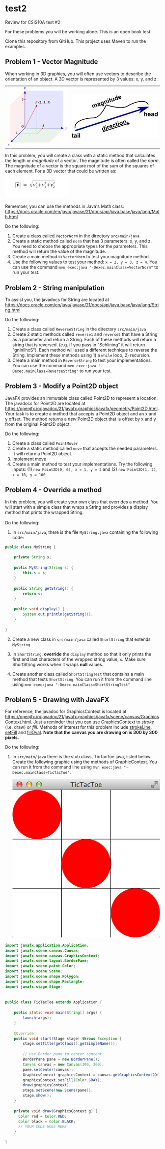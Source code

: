 # test2

Review for CSIS10A test #2

For these problems you will be working alone. This is an open book test.

Clone this repository from GitHub. This project uses Maven to run the examples.

## Problem 1 - Vector Magnitude

When working in 3D graphics, you will often use vectors to describe the
orientation of an object. A 3D vector is represented by 3 values: x, y,
and z:

| |  |
| --- | --- |
|![vector](src/site/assets/vector.png)|![norm](src/site/assets/vector-norm.png)|

In this problem, you will create a class with a static method that
calculates the length or *magnitude* of a vector. The magnitude is often
called the *norm*. The magnitude of a vector is the square root of the
sum of the squares of each element. For a 3D vector that could be
written as:\
![norm](src/site/assets/vector-mag.png)

Remember, you can use the methods in Java\'s Math class:
<https://docs.oracle.com/en/java/javase/21/docs/api/java.base/java/lang/Math.html>

Do the following:

1. Create a class called `VectorNorm` in the directory `src/main/java`
2. Create a static method called `norm` that has 3 parameters: x, y,
    and z. You need to choose the appropriate types for the parameters.
    This method will return the value of the magnitude.
3. Create a main method in `VectorNorm` to test your magnitude method.
4. Use the following values to test your method: `x = 2, y = 3, z = 4`. You can use the command `mvn exec:java "-Dexec.mainClass=VectorNorm"` to run your test.

## Problem 2 - String manipulation

To assist you, the javadocs for String are located at
<https://docs.oracle.com/en/java/javase/21/docs/api/java.base/java/lang/String.html>

Do the following:

1. Create a class called `ReverseString` in the directory `src/main/java`
2. Create 2 static methods called `reverse1` and `reverse2` that have a String as a parameter and return a String. Each of these methods will return a string that is reversed. (e.g. if you pass in \"Schlining\" it will return \"gninilhcS\"). Each method will used a different technique to reverse the String. Implement these methods using 1) a `while` loop, 2) recursion.
3. Create a main method in `ReverseString` to test your implementations. You can use the command `mvn exec:java "-Dexec.mainClass=ReverseString"` to run your test.

## Problem 3 - Modify a Point2D object

JavaFX provides an immutable class called Point2D to represent a
location. The javadocs for Point2D are located at
<https://openjfx.io/javadoc/21/javafx.graphics/javafx/geometry/Point2D.html>.
Your task is to create a method that accepts a Point2D object and an x and y offset. The method returns a *new* Point2D object that is offset by x and y from the original Point2D object.

Do the following:

1. Create a class called `PointMover`
2. Create a static method called `move` that accepts the needed
    parameters. It will return a Point2D object.
3. Implement move
4. Create a main method to test your implementations. Try the following
    inputs: (1) `new Point2D(0, 0), x = 1, y = 2` and (2) `new Point2D(1,
    2), x = 10, y = 100`

## Problem 4 - Override a method

In this problem, you will create your own class that overrides a method.
You will start with a simple class that wraps a String and provides a
display method that prints the wrapped String.\
\
Do the following:

1. In `src/main/java`, there is the file  `MyString.java` containing the following code:

```java
public class MyString {

    private String s;
    
    public MyString(String s) {
        this.s = s;
    }

    public String getString() {
        return s;
    }

    public void display() {
        System.out.println(getString());
    }

}
```

2. Create a new class in `src/main/java` called `ShortString` that extends `MyString`

3. In `ShortString`, **override** the `display` method so that it only prints the first and last characters of the wrapped string value, `s`. Make sure ShortString works when it wraps **null** values.

4. Create another class called `ShortStringTest` that contains a main method that tests `ShortString`. You can run it from the command line using `mvn exec:java "-Dexec.mainClass=ShortStringTest"`

## Problem 5 - Drawing with JavaFX

For reference, the javadoc for GraphicsContext is located at
<https://openjfx.io/javadoc/21/javafx.graphics/javafx/scene/canvas/GraphicsContext.html>.
Just a reminder that you can use GraphicsContext to *stroke* (i.e. draw)
or *fill*. Methods of interest for this problem include
[strokeLine](https://openjfx.io/javadoc/21/javafx.graphics/javafx/scene/canvas/GraphicsContext.html#strokeLine(double,double,double,double)), [setFill](https://openjfx.io/javadoc/21/javafx.graphics/javafx/scene/canvas/GraphicsContext.html#setFill(javafx.scene.paint.Paint)) and [fillOval](https://openjfx.io/javadoc/21/javafx.graphics/javafx/scene/canvas/GraphicsContext.html#fillOval(double,double,double,double)). **Note that the canvas you are
drawing on is 300 by 300 pixels.**

Do the following:

1.  In `src/main/java` there is the stub class, TicTacToe.java, listed below. Create the following graphic using the methods of GraphicContext. You can run it from the command line using `mvn exec:java "-Dexec.mainClass=TicTacToe"`.

    ![TicTacToe](src/site/assets/TicTacToe.png)

```java
import javafx.application.Application;
import javafx.scene.canvas.Canvas;
import javafx.scene.canvas.GraphicsContext;
import javafx.scene.layout.BorderPane;
import javafx.scene.paint.Color;
import javafx.scene.Scene;
import javafx.scene.shape.Polygon;
import javafx.scene.shape.Rectangle;
import javafx.stage.Stage;


public class TicTacToe extends Application {

    public static void main(String[] args) {
        launch(args);
    }

    @Override
    public void start(Stage stage) throws Exception {
        stage.setTitle(getClass().getSimpleName());

        // Use Border pane to center content
        BorderPane pane = new BorderPane();
        Canvas canvas = new Canvas(300, 300);
        pane.setCenter(canvas);
        GraphicsContext graphicsContext = canvas.getGraphicsContext2D();
        graphicsContext.setFill(Color.GRAY);
        draw(graphicsContext);
        stage.setScene(new Scene(pane));
        stage.show();
    }
    
    private void draw(GraphicsContext g) {
      Color red = Color.RED;
      Color black = Color.BLACK;
      // YOUR CODE GOES HERE
    }
    
}
```

